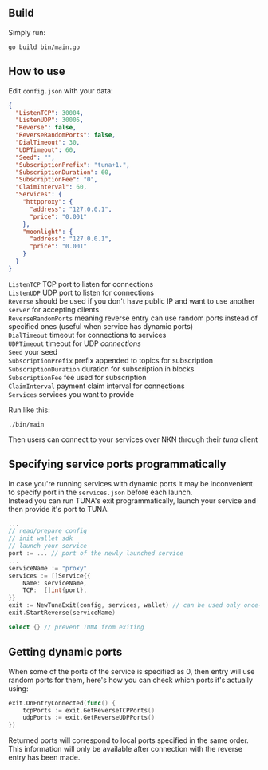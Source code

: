 ## Build
Simply run:
```shell
go build bin/main.go
```

## How to use
Edit `config.json` with your data:
```json
{
  "ListenTCP": 30004,
  "ListenUDP": 30005,
  "Reverse": false,
  "ReverseRandomPorts": false,
  "DialTimeout": 30,
  "UDPTimeout": 60,
  "Seed": "",
  "SubscriptionPrefix": "tuna+1.",
  "SubscriptionDuration": 60,
  "SubscriptionFee": "0",
  "ClaimInterval": 60,
  "Services": {
    "httpproxy": {
      "address": "127.0.0.1",
      "price": "0.001"
    },
    "moonlight": {
      "address": "127.0.0.1",
      "price": "0.001"
    }
  }
}
```
`ListenTCP` TCP port to listen for connections  
`ListenUDP` UDP port to listen for connections  
`Reverse` should be used if you don't have public IP and want to use another `server` for accepting clients  
`ReverseRandomPorts` meaning reverse entry can use random ports instead of specified ones (useful when service has dynamic ports)  
`DialTimeout` timeout for connections to services  
`UDPTimeout`  timeout for UDP *connections*  
`Seed` your seed  
`SubscriptionPrefix` prefix appended to topics for subscription  
`SubscriptionDuration` duration for subscription in blocks  
`SubscriptionFee` fee used for subscription  
`ClaimInterval` payment claim interval for connections  
`Services` services you want to provide  

Run like this:
```shell
./bin/main
```

Then users can connect to your services over NKN through their *tuna* client

## Specifying service ports programmatically
In case you're running services with dynamic ports it may be inconvenient to specify port in the `services.json` before each launch.  
Instead you can run TUNA's exit programmatically, launch your service and then provide it's port to TUNA.

```go
...
// read/prepare config
// init wallet sdk
// launch your service
port := ... // port of the newly launched service
...
serviceName := "proxy"
services := []Service{{
    Name: serviceName,
    TCP:  []int{port},
}}
exit := NewTunaExit(config, services, wallet) // can be used only once-per-service
exit.StartReverse(serviceName)

select {} // prevent TUNA from exiting
```

## Getting dynamic ports
When some of the ports of the service is specified as 0, then entry will use random ports for them, here's how you can check which ports it's actually using:
```go
exit.OnEntryConnected(func() {
    tcpPorts := exit.GetReverseTCPPorts()
    udpPorts := exit.GetReverseUDPPorts()
})
```
Returned ports will correspond to local ports specified in the same order.  
This information will only be available after connection with the reverse entry has been made.